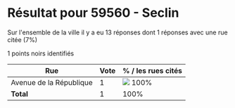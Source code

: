 # Résultat pour 59560 - Seclin

Sur l'ensemble de la ville il y a eu 13 réponses dont 1 réponses avec une rue citée (7%)

1 points noirs identifiés

| Rue | Vote | % / les rues cités|
|-----|------|-------------------|
| Avenue de la République | 1 | <img src="../../img/bar_100.gif" />&nbsp;100%|
| **Total** | 1 | 100%|
